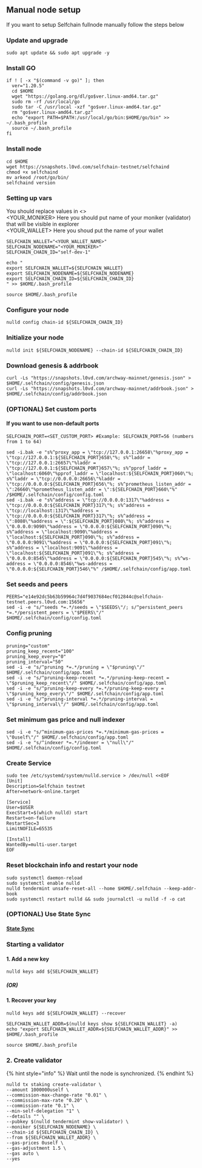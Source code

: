 ## Manual node setup
If you want to setup Selfchain fullnode manually follow the steps below

### Update and upgrade
```
sudo apt update && sudo apt upgrade -y
```

### Install GO
```
if ! [ -x "$(command -v go)" ]; then
  ver="1.20.5"
  cd $HOME
  wget "https://golang.org/dl/go$ver.linux-amd64.tar.gz"
  sudo rm -rf /usr/local/go
  sudo tar -C /usr/local -xzf "go$ver.linux-amd64.tar.gz"
  rm "go$ver.linux-amd64.tar.gz"
  echo "export PATH=$PATH:/usr/local/go/bin:$HOME/go/bin" >> ~/.bash_profile
  source ~/.bash_profile
fi
```

### Install node
```
cd $HOME
wget https://snapshots.l0vd.com/selfchain-testnet/selfchaind
chmod +x selfchaind
mv arkeod /root/go/bin/
selfchaind version
```


### Setting up vars
You should replace values in <> <br />
<YOUR_MONIKER> Here you should put name of your moniker (validator) that will be visible in explorer <br />
<YOUR_WALLET> Here you shoud put the name of your wallet

```
SELFCHAIN_WALLET="<YOUR_WALLET_NAME>"
SELFCHAIN_NODENAME="<YOUR_MONIKER>"
SELFCHAIN_CHAIN_ID="self-dev-1"
```

```
echo "
export SELFCHAIN_WALLET=${SELFCHAIN_WALLET}
export SELFCHAIN_NODENAME=${SELFCHAIN_NODENAME}
export SELFCHAIN_CHAIN_ID=${SELFCHAIN_CHAIN_ID}
" >> $HOME/.bash_profile

source $HOME/.bash_profile
```


### Configure your node
```
nulld config chain-id ${SELFCHAIN_CHAIN_ID}
```

### Initialize your node
```
nulld init ${SELFCHAIN_NODENAME} --chain-id ${SELFCHAIN_CHAIN_ID}
```

### Download genesis & addrbook
```
curl -Ls "https://snapshots.l0vd.com/archway-mainnet/genesis.json" > $HOME/.selfchain/config/genesis.json
curl -Ls "https://snapshots.l0vd.com/archway-mainnet/addrbook.json" > $HOME/.selfchain/config/addrbook.json
```

### (OPTIONAL) Set custom ports

#### If you want to use non-default ports
```
SELFCHAIN_PORT=<SET_CUSTOM_PORT> #Example: SELFCHAIN_PORT=56 (numbers from 1 to 64)
```
```
sed -i.bak -e "s%^proxy_app = \"tcp://127.0.0.1:26658\"%proxy_app = \"tcp://127.0.0.1:${SELFCHAIN_PORT}658\"%; s%^laddr = \"tcp://127.0.0.1:26657\"%laddr = \"tcp://127.0.0.1:${SELFCHAIN_PORT}657\"%; s%^pprof_laddr = \"localhost:6060\"%pprof_laddr = \"localhost:${SELFCHAIN_PORT}060\"%; s%^laddr = \"tcp://0.0.0.0:26656\"%laddr = \"tcp://0.0.0.0:${SELFCHAIN_PORT}656\"%; s%^prometheus_listen_addr = \":26660\"%prometheus_listen_addr = \":${SELFCHAIN_PORT}660\"%" /$HOME/.selfchain/config/config.toml
sed -i.bak -e "s%^address = \"tcp://0.0.0.0:1317\"%address = \"tcp://0.0.0.0:${SELFCHAIN_PORT}317\"%; s%^address = \"tcp://localhost:1317\"%address = \"tcp://0.0.0.0:${SELFCHAIN_PORT}317\"%; s%^address = \":8080\"%address = \":${SELFCHAIN_PORT}080\"%; s%^address = \"0.0.0.0:9090\"%address = \"0.0.0.0:${SELFCHAIN_PORT}090\"%; s%^address = \"localhost:9090\"%address = \"localhost:${SELFCHAIN_PORT}090\"%; s%^address = \"0.0.0.0:9091\"%address = \"0.0.0.0:${SELFCHAIN_PORT}091\"%; s%^address = \"localhost:9091\"%address = \"localhost:${SELFCHAIN_PORT}091\"%; s%^address = \"0.0.0.0:8545\"%address = \"0.0.0.0:${SELFCHAIN_PORT}545\"%; s%^ws-address = \"0.0.0.0:8546\"%ws-address = \"0.0.0.0:${SELFCHAIN_PORT}546\"%" /$HOME/.selfchain/config/app.toml
```


### Set seeds and peers
```
PEERS="e14e92dc5b63b59964c7d4f9037684ecf012844c@selfchain-testnet.peers.l0vd.com:15656"
sed -i -e "s/^seeds *=.*/seeds = \"$SEEDS\"/; s/^persistent_peers *=.*/persistent_peers = \"$PEERS\"/" $HOME/.selfchain/config/config.toml
```

### Config pruning
```
pruning="custom"
pruning_keep_recent="100"
pruning_keep_every="0"
pruning_interval="50"
sed -i -e "s/^pruning *=.*/pruning = \"$pruning\"/" $HOME/.selfchain/config/app.toml
sed -i -e "s/^pruning-keep-recent *=.*/pruning-keep-recent = \"$pruning_keep_recent\"/" $HOME/.selfchain/config/app.toml
sed -i -e "s/^pruning-keep-every *=.*/pruning-keep-every = \"$pruning_keep_every\"/" $HOME/.selfchain/config/app.toml
sed -i -e "s/^pruning-interval *=.*/pruning-interval = \"$pruning_interval\"/" $HOME/.selfchain/config/app.toml
```

### Set minimum gas price and null indexer
```
sed -i -e "s/^minimum-gas-prices *=.*/minimum-gas-prices = \"0uself\"/" $HOME/.selfchain/config/app.toml
sed -i -e "s/^indexer *=.*/indexer = \"null\"/" $HOME/.selfchain/config/config.toml
```

### Create Service
```
sudo tee /etc/systemd/system/nulld.service > /dev/null <<EOF
[Unit]
Description=Selfchain testnet
After=network-online.target

[Service]
User=$USER
ExecStart=$(which nulld) start
Restart=on-failure
RestartSec=3
LimitNOFILE=65535

[Install]
WantedBy=multi-user.target
EOF
```

### Reset blockchain info and restart your node
```
sudo systemctl daemon-reload
sudo systemctl enable nulld
nulld tendermint unsafe-reset-all --home $HOME/.selfchain --keep-addr-book
sudo systemctl restart nulld && sudo journalctl -u nulld -f -o cat
```

### (OPTIONAL) Use State Sync

#### [State Sync]()


### Starting a validator

#### 1. Add a new key
```
nulld keys add ${SELFCHAIN_WALLET}
```
##### (OR)

#### 1. Recover your key
```
nulld keys add ${SELFCHAIN_WALLET} --recover
```

```
SELFCHAIN_WALLET_ADDR=$(nulld keys show ${SELFCHAIN_WALLET} -a)
echo "export SELFCHAIN_WALLET_ADDR=${SELFCHAIN_WALLET_ADDR}" >> $HOME/.bash_profile

source $HOME/.bash_profile
```


### 2. Create validator

{% hint style="info" %}
Wait until the node is synchronized.
{% endhint %}

```
nulld tx staking create-validator \
--amount 1000000uself \
--commission-max-change-rate "0.01" \
--commission-max-rate "0.20" \
--commission-rate "0.1" \
--min-self-delegation "1" \
--details "" \
--pubkey $(nulld tendermint show-validator) \
--moniker ${SELFCHAIN_NODENAME} \
--chain-id ${SELFCHAIN_CHAIN_ID} \
--from ${SELFCHAIN_WALLET_ADDR} \
--gas-prices 0uself \
--gas-adjustment 1.5 \
--gas auto \
--yes
```

